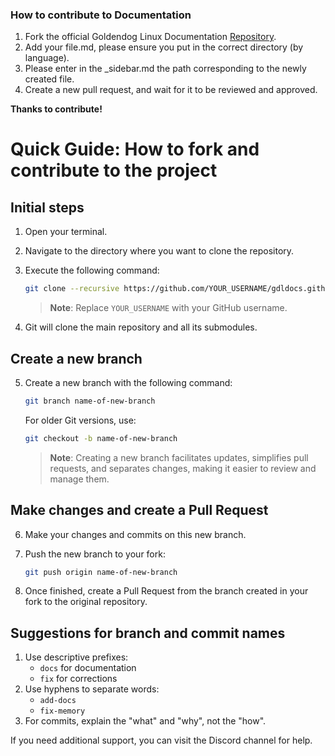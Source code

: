 ### How to contribute to Documentation

1.  Fork the official Goldendog Linux Documentation [Repository](https://github.com/gdldocs/gdldocs.github.io).
2.  Add your file.md, please ensure you put in the correct directory (by language).
3.  Please enter in the _sidebar.md the path corresponding to the newly created file.
4.  Create a new pull request, and wait for it to be reviewed and approved.

**Thanks to contribute!**

# Quick Guide: How to fork and contribute to the project

## Initial steps

1. Open your terminal.
2. Navigate to the directory where you want to clone the repository.
3. Execute the following command:

   ``` bash
   git clone --recursive https://github.com/YOUR_USERNAME/gdldocs.github.io
   ```

   > **Note**: Replace `YOUR_USERNAME` with your GitHub username.

4. Git will clone the main repository and all its submodules.

## Create a new branch

5. Create a new branch with the following command:

   ``` bash
   git branch name-of-new-branch
   ```

   For older Git versions, use:

   ``` bash
   git checkout -b name-of-new-branch
   ```

   > **Note**: Creating a new branch facilitates updates, simplifies pull requests, and separates changes, making it easier to review and manage them.

## Make changes and create a Pull Request

6. Make your changes and commits on this new branch.
7. Push the new branch to your fork:

   ``` bash
   git push origin name-of-new-branch
   ```

8. Once finished, create a Pull Request from the branch created in your fork to the original repository.

## Suggestions for branch and commit names

1. Use descriptive prefixes:
   - `docs` for documentation
   - `fix` for corrections
2. Use hyphens to separate words:
   - `add-docs`
   - `fix-memory`
3. For commits, explain the "what" and "why", not the "how".

If you need additional support, you can visit the Discord channel for help.